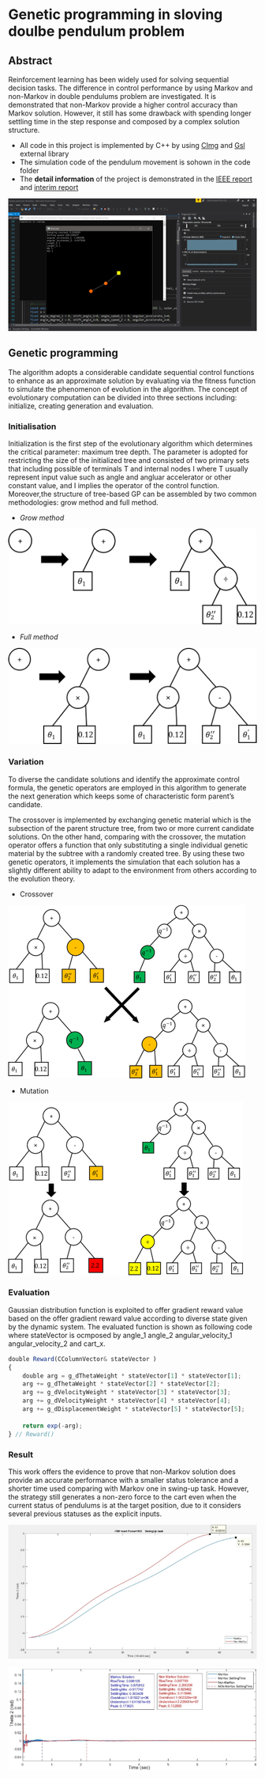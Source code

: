 # Genetic programming in sloving doulbe pendulum problem

## Abstract

Reinforcement learning has been widely used for solving sequential decision tasks. The difference in control performance by using Markov and non-Markov in double pendulums problem are investigated. It is demonstrated that non-Markov provide a higher control accuracy than Markov solution. However, it still has some drawback with spending longer settling time in the step response and composed by a complex solution structure.

* All code in this project is implemented by C++ by using [CImg](http://cimg.eu/) and [Gsl](https://www.gnu.org/software/gsl/) external library 
* The simulation code of the pendulum movement is sohown in the code folder
* The **detail information** of the project is demonstrated in the [IEEE report](https://github.com/yuchehuang/Msc-Project/blob/master/IEEE%20report/cor18yh_IEEE%20_article.pdf) and [interim report](https://github.com/yuchehuang/Msc-Project/blob/master/Interim%20report/Interim_cor18yh.pdf)

![alt text](https://github.com/yuchehuang/Msc-Project/blob/master/Interim%20report/Simulation.png?raw=true)


## Genetic programming

The algorithm adopts a considerable candidate sequential control functions to enhance as an approximate solution by evaluating via the fitness function to simulate the phenomenon of evolution in the algorithm. The concept of evolutionary computation can be divided into three sections including: initialize, creating generation and evaluation.

### Initialisation

Initialization is the first step of the evolutionary algorithm which determines the critical parameter: maximum tree depth. The parameter is adopted for restricting the size of the initialized tree and consisted of two primary sets that including possible of terminals T and internal nodes I where T usually represent input value such as angle and angluar accelerator or other constant value, and I implies the operator of the  control function. Moreover,the structure of tree-based GP can be assembled by two common methodologies: grow method and full method.


* _Grow method_

![alt text](https://github.com/yuchehuang/Msc-Project/blob/master/Interim%20report/grow-tree.png) 

* _Full method_ 

![alt text](https://github.com/yuchehuang/Msc-Project/blob/master/Interim%20report/full-tree.png)


### Variation
To diverse the candidate solutions and identify the approximate control formula, the genetic operators are employed in this algorithm to generate the next generation which keeps some of characteristic form parent’s candidate.

The crossover is implemented by exchanging genetic material which is the subsection of the parent structure tree, from two or more current candidate solutions. On the other hand, comparing with the crossover, the mutation operator offers a function that only substituting a single individual genetic material by the subtree with a randomly created tree. By using these two genetic operators, it implements the simulation that each solution has a slightly different ability to adapt to the environment from others according to the evolution theory.

* Crossover

![alt text](https://github.com/yuchehuang/Msc-Project/blob/master/Interim%20report/crossover_.png) 



* Mutation

![alt text](https://github.com/yuchehuang/Msc-Project/blob/master/Interim%20report/mutation_.png) 


### Evaluation

Gaussian distribution function is exploited to offer gradient reward value based on the offer gradient reward value according to diverse state given by the dynamic system. The evaluated function is shown as following code where stateVector is ocmposed by angle_1 angle_2 angular_velocity_1 angular_velocity_2 and cart_x.

```javascript
double Reward(CColumnVector& stateVector )
{
    double arg = g_dThetaWeight * stateVector[1] * stateVector[1];
    arg += g_dThetaWeight * stateVector[2] * stateVector[2];
    arg += g_dVelocityWeight * stateVector[3] * stateVector[3];
    arg += g_dVelocityWeight * stateVector[4] * stateVector[4];
    arg += g_dDisplacementWeight * stateVector[5] * stateVector[5];

    return exp(-arg);
} // Reward()
```

### Result

This work offers the evidence to prove that non-Markov solution does provide an accurate performance with a smaller status tolerance and a shorter time used comparing with Markov one in swing-up task. However, the strategy still generates a non-zero force to the cart even when the current status of pendulums is at the target position, due to it considers several previous statuses as the explicit inputs.

![alt text](https://github.com/yuchehuang/Msc-Project/blob/master/Interim%20report/SwingUp%20task_.JPG) 

![alt text](https://github.com/yuchehuang/Msc-Project/blob/master/Interim%20report/Balancing%20result_.JPG) 

